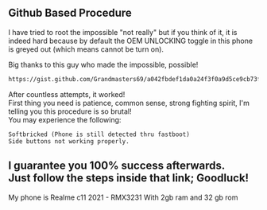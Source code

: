 Github Based Procedure
---
I have tried to root the impossible "not really" but if you think of it, it is indeed hard because by default the OEM UNLOCKING toggle in this phone is greyed out (which means cannot be turn on).  

Big thanks to this guy who made the impossible, possible!  

```bash
https://gist.github.com/Grandmasters69/a042fbdef1da0a24f3f0a9d5ce9cb73f)](https://gist.github.com/Grandmasters69/a042fbdef1da0a24f3f0a9d5ce9cb73f
```

After countless attempts, it worked!   
First thing you need is patience, common sense, strong fighting spirit, I'm telling you this procedure is so brutal!  
You may experience the following:   
```
Softbricked (Phone is still detected thru fastboot)
Side buttons not working properly.
```
I guarantee you 100% success afterwards.   
Just follow the steps inside that link; Goodluck!
---
My phone is Realme c11 2021 - RMX3231
With 2gb ram and 32 gb rom
